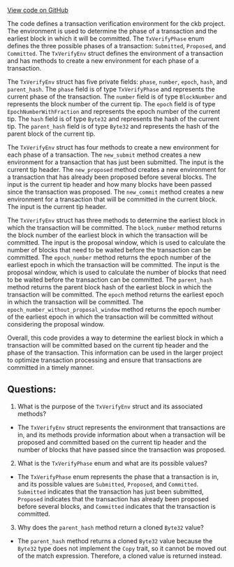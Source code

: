 [View code on GitHub](https://github.com/nervosnetwork/ckb/script/src/verify_env.rs)

The code defines a transaction verification environment for the ckb project. The environment is used to determine the phase of a transaction and the earliest block in which it will be committed. The `TxVerifyPhase` enum defines the three possible phases of a transaction: `Submitted`, `Proposed`, and `Committed`. The `TxVerifyEnv` struct defines the environment of a transaction and has methods to create a new environment for each phase of a transaction.

The `TxVerifyEnv` struct has five private fields: `phase`, `number`, `epoch`, `hash`, and `parent_hash`. The `phase` field is of type `TxVerifyPhase` and represents the current phase of the transaction. The `number` field is of type `BlockNumber` and represents the block number of the current tip. The `epoch` field is of type `EpochNumberWithFraction` and represents the epoch number of the current tip. The `hash` field is of type `Byte32` and represents the hash of the current tip. The `parent_hash` field is of type `Byte32` and represents the hash of the parent block of the current tip.

The `TxVerifyEnv` struct has four methods to create a new environment for each phase of a transaction. The `new_submit` method creates a new environment for a transaction that has just been submitted. The input is the current tip header. The `new_proposed` method creates a new environment for a transaction that has already been proposed before several blocks. The input is the current tip header and how many blocks have been passed since the transaction was proposed. The `new_commit` method creates a new environment for a transaction that will be committed in the current block. The input is the current tip header.

The `TxVerifyEnv` struct has three methods to determine the earliest block in which the transaction will be committed. The `block_number` method returns the block number of the earliest block in which the transaction will be committed. The input is the proposal window, which is used to calculate the number of blocks that need to be waited before the transaction can be committed. The `epoch_number` method returns the epoch number of the earliest epoch in which the transaction will be committed. The input is the proposal window, which is used to calculate the number of blocks that need to be waited before the transaction can be committed. The `parent_hash` method returns the parent block hash of the earliest block in which the transaction will be committed. The `epoch` method returns the earliest epoch in which the transaction will be committed. The `epoch_number_without_proposal_window` method returns the epoch number of the earliest epoch in which the transaction will be committed without considering the proposal window.

Overall, this code provides a way to determine the earliest block in which a transaction will be committed based on the current tip header and the phase of the transaction. This information can be used in the larger project to optimize transaction processing and ensure that transactions are committed in a timely manner.
## Questions: 
 1. What is the purpose of the `TxVerifyEnv` struct and its associated methods?
- The `TxVerifyEnv` struct represents the environment that transactions are in, and its methods provide information about when a transaction will be proposed and committed based on the current tip header and the number of blocks that have passed since the transaction was proposed.

2. What is the `TxVerifyPhase` enum and what are its possible values?
- The `TxVerifyPhase` enum represents the phase that a transaction is in, and its possible values are `Submitted`, `Proposed`, and `Committed`. `Submitted` indicates that the transaction has just been submitted, `Proposed` indicates that the transaction has already been proposed before several blocks, and `Committed` indicates that the transaction is committed.

3. Why does the `parent_hash` method return a cloned `Byte32` value?
- The `parent_hash` method returns a cloned `Byte32` value because the `Byte32` type does not implement the `Copy` trait, so it cannot be moved out of the match expression. Therefore, a cloned value is returned instead.